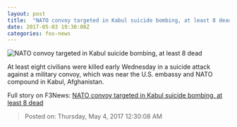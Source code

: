 ```yaml
---
layout: post
title:  "NATO convoy targeted in Kabul suicide bombing, at least 8 dead"
date: 2017-05-03 19:30:08Z
categories: fox-news
---
```


![NATO convoy targeted in Kabul suicide bombing, at least 8 dead](http://a57.foxnews.com/media2.foxnews.com/BrightCove/694940094001/2017/05/03/876/493/694940094001_5420336031001_5420325079001-vs.jpg?ve=1&tl=1)

At least eight civilians were killed early Wednesday in a suicide attack against a military convoy, which was near the U.S. embassy and NATO compound in Kabul, Afghanistan.


Full story on F3News: [NATO convoy targeted in Kabul suicide bombing, at least 8 dead](http://www.f3nws.com/n/j3tx4H)

> Posted on: Thursday, May 4, 2017 12:30:08 AM
